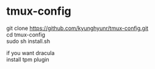 # tmux-config
git clone https://github.com/kyunghyunr/tmux-config.git  
cd tmux-config  
sudo sh install.sh


if you want dracula  
install tpm plugin  
